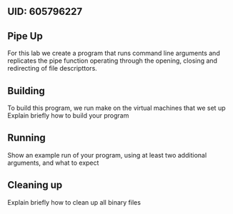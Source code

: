 ## UID: 605796227

## Pipe Up
For this lab we create a program that runs command line arguments and replicates the pipe function operating through the opening, closing and redirecting of file descripttors.

## Building

To build this program, we run make on the virtual machines that we set up
Explain briefly how to build your program

## Running

Show an example run of your program, using at least two additional arguments, and what to expect

## Cleaning up

Explain briefly how to clean up all binary files
